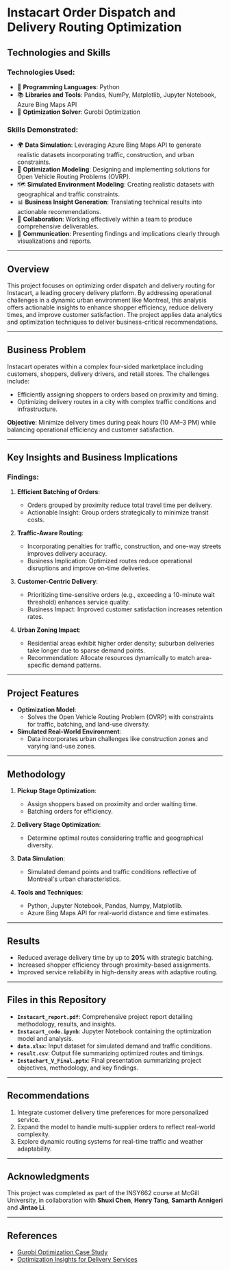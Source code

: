 # Instacart Order Dispatch and Delivery Routing Optimization

## Technologies and Skills
### Technologies Used:
- 🐍 **Programming Languages**: Python
- 📚 **Libraries and Tools**: Pandas, NumPy, Matplotlib, Jupyter Notebook, Azure Bing Maps API
- 🧩 **Optimization Solver**: Gurobi Optimization

### Skills Demonstrated:
- 🌍 **Data Simulation**: Leveraging Azure Bing Maps API to generate realistic datasets incorporating traffic, construction, and urban constraints.
- 🔧 **Optimization Modeling**: Designing and implementing solutions for Open Vehicle Routing Problems (OVRP).
- 🗺️ **Simulated Environment Modeling**: Creating realistic datasets with geographical and traffic constraints.
- 📊 **Business Insight Generation**: Translating technical results into actionable recommendations.
- 🤝 **Collaboration**: Working effectively within a team to produce comprehensive deliverables.
- 🎤 **Communication**: Presenting findings and implications clearly through visualizations and reports.


---
## Overview
This project focuses on optimizing order dispatch and delivery routing for Instacart, a leading grocery delivery platform. By addressing operational challenges in a dynamic urban environment like Montreal, this analysis offers actionable insights to enhance shopper efficiency, reduce delivery times, and improve customer satisfaction. The project applies data analytics and optimization techniques to deliver business-critical recommendations.

---

## Business Problem
Instacart operates within a complex four-sided marketplace including customers, shoppers, delivery drivers, and retail stores. The challenges include:
- Efficiently assigning shoppers to orders based on proximity and timing.
- Optimizing delivery routes in a city with complex traffic conditions and infrastructure.

**Objective**: Minimize delivery times during peak hours (10 AM–3 PM) while balancing operational efficiency and customer satisfaction.

---

## Key Insights and Business Implications

### Findings:
1. **Efficient Batching of Orders**:
   - Orders grouped by proximity reduce total travel time per delivery.
   - Actionable Insight: Group orders strategically to minimize transit costs.

2. **Traffic-Aware Routing**:
   - Incorporating penalties for traffic, construction, and one-way streets improves delivery accuracy.
   - Business Implication: Optimized routes reduce operational disruptions and improve on-time deliveries.

3. **Customer-Centric Delivery**:
   - Prioritizing time-sensitive orders (e.g., exceeding a 10-minute wait threshold) enhances service quality.
   - Business Impact: Improved customer satisfaction increases retention rates.

4. **Urban Zoning Impact**:
   - Residential areas exhibit higher order density; suburban deliveries take longer due to sparse demand points.
   - Recommendation: Allocate resources dynamically to match area-specific demand patterns.

---

## Project Features
- **Optimization Model**:
  - Solves the Open Vehicle Routing Problem (OVRP) with constraints for traffic, batching, and land-use diversity.
- **Simulated Real-World Environment**:
  - Data incorporates urban challenges like construction zones and varying land-use zones.

---

## Methodology
1. **Pickup Stage Optimization**:
   - Assign shoppers based on proximity and order waiting time.
   - Batching orders for efficiency.

2. **Delivery Stage Optimization**:
   - Determine optimal routes considering traffic and geographical diversity.

3. **Data Simulation**:
   - Simulated demand points and traffic conditions reflective of Montreal's urban characteristics.

4. **Tools and Techniques**:
   - Python, Jupyter Notebook, Pandas, Numpy, Matplotlib.
   - Azure Bing Maps API for real-world distance and time estimates.

---

## Results
- Reduced average delivery time by up to **20%** with strategic batching.
- Increased shopper efficiency through proximity-based assignments.
- Improved service reliability in high-density areas with adaptive routing.

---

## Files in this Repository
- **`Instacart_report.pdf`**: Comprehensive project report detailing methodology, results, and insights.
- **`Instacart_code.ipynb`**: Jupyter Notebook containing the optimization model and analysis.
- **`data.xlsx`**: Input dataset for simulated demand and traffic conditions.
- **`result.csv`**: Output file summarizing optimized routes and timings.
- **`Instachart_V_Final.pptx`**: Final presentation summarizing project objectives, methodology, and key findings.

---

## Recommendations
1. Integrate customer delivery time preferences for more personalized service.
2. Expand the model to handle multi-supplier orders to reflect real-world complexity.
3. Explore dynamic routing systems for real-time traffic and weather adaptability.

---

## Acknowledgments
This project was completed as part of the INSY662 course at McGill University, in collaboration with **Shuxi Chen**, **Henry Tang**, **Samarth Annigeri** and **Jintao Li**.

---

## References
- [Gurobi Optimization Case Study](https://www.gurobi.com/case_studies/instacart-delivering-optimal-shopping-experiences)
- [Optimization Insights for Delivery Services](https://youtu.be/F0iaBmYyLCI)
